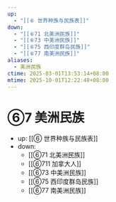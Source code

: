 ```yaml
---
up:
  - "[[⑥ 世界种族与民族表]]"
down:
  - "[[⑥71 北美洲民族]]"
  - "[[⑥73 中美洲民族]]"
  - "[[⑥75 西印度群岛民族]]"
  - "[[⑥77 南美洲民族]]"
aliases:
  - 美洲民族
ctime: 2025-03-01T13:53:14+08:00
mtime: 2025-10-01T12:22:48+08:00
---
```


# ⑥7 美洲民族

- up: [[⑥ 世界种族与民族表]]
- down:	
	- [[⑥71 北美洲民族]]
	- [[⑥711 加拿大人]]
	- [[⑥73 中美洲民族]]
	- [[⑥75 西印度群岛民族]]
	- [[⑥77 南美洲民族]]
	
